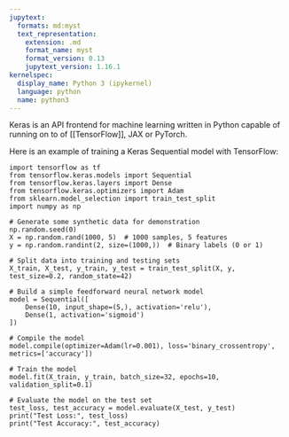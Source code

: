 ```yaml
---
jupytext:
  formats: md:myst
  text_representation:
    extension: .md
    format_name: myst
    format_version: 0.13
    jupytext_version: 1.16.1
kernelspec:
  display_name: Python 3 (ipykernel)
  language: python
  name: python3
---
```


Keras is an API frontend for machine learning written in Python capable of running on to of [[TensorFlow]], JAX or PyTorch.

Here is an example of training a Keras Sequential model with TensorFlow:

```{code-cell} ipython3
import tensorflow as tf
from tensorflow.keras.models import Sequential
from tensorflow.keras.layers import Dense
from tensorflow.keras.optimizers import Adam
from sklearn.model_selection import train_test_split
import numpy as np

# Generate some synthetic data for demonstration
np.random.seed(0)
X = np.random.rand(1000, 5)  # 1000 samples, 5 features
y = np.random.randint(2, size=(1000,))  # Binary labels (0 or 1)

# Split data into training and testing sets
X_train, X_test, y_train, y_test = train_test_split(X, y, test_size=0.2, random_state=42)

# Build a simple feedforward neural network model
model = Sequential([
    Dense(10, input_shape=(5,), activation='relu'),
    Dense(1, activation='sigmoid')
])

# Compile the model
model.compile(optimizer=Adam(lr=0.001), loss='binary_crossentropy', metrics=['accuracy'])

# Train the model
model.fit(X_train, y_train, batch_size=32, epochs=10, validation_split=0.1)

# Evaluate the model on the test set
test_loss, test_accuracy = model.evaluate(X_test, y_test)
print("Test Loss:", test_loss)
print("Test Accuracy:", test_accuracy)
```

```{code-cell} ipython3

```
